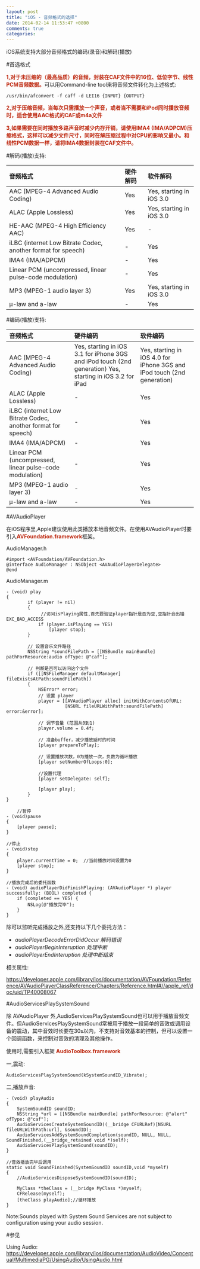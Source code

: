 ```yaml
---
layout: post
title: "iOS - 音频格式的选择"
date: 2014-02-14 11:53:47 +0800
comments: true
categories: 
---
```


iOS系统支持大部分音频格式的编码(录音)和解码(播放)

#首选格式

<font color='#bd260d'>**1,对于未压缩的（最高品质）的音频，封装在CAF文件中的16位、低位字节、线性PCM音频数据。**</font>可以用Command-line tool来将音频文件转化为上述格式:

	/usr/bin/afconvert -f caff -d LEI16 {INPUT} {OUTPUT}

<font color='#bd260d'>**2,对于压缩音频，当每次只需播放一个声音，或者当不需要和iPod同时播放音频时，适合使用AAC格式的CAF或m4a文件**</font>

<font color='#bd260d'>**3,如果需要在同时播放多路声音时减少内存开销，请使用IMA4 (IMA/ADPCM)压缩格式，这样可以减少文件尺寸，同时在解压缩过程中对CPU的影响又最小。和线性PCM数据一样，请将IMA4数据封装在CAF文件中。**</font>


#解码(播放)支持:

音频格式 | 硬件解码 | 软件解码
:------------ | :------------- | :------------
	AAC (MPEG-4 Advanced Audio Coding) | Yes | Yes, starting in iOS 3.0
	ALAC (Apple Lossless) | Yes  | Yes, starting in iOS 3.0
	HE-AAC (MPEG-4 High Efficiency AAC) | Yes  | -
	iLBC (internet Low Bitrate Codec, another format for speech)    | -| Yes
	IMA4 (IMA/ADPCM) | -  | Yes
Linear PCM (uncompressed, linear pulse-code modulation) | -  | Yes
	MP3 (MPEG-1 audio layer 3) | Yes  | Yes, starting in iOS 3.0
	µ-law and a-law | -  | Yes

#编码(播放)支持:

音频格式 | 硬件编码 | 软件编码
:------------ | :------------- | :------------
AAC (MPEG-4 Advanced Audio Coding) | Yes, starting in iOS 3.1 for iPhone 3GS and iPod touch (2nd generation) Yes, starting in iOS 3.2 for iPad | Yes, starting in iOS 4.0 for iPhone 3GS and iPod touch (2nd generation)
ALAC (Apple Lossless) | -  | Yes
iLBC (internet Low Bitrate Codec, another format for speech) | -| Yes
IMA4 (IMA/ADPCM) | -  | Yes
Linear PCM (uncompressed, linear pulse-code modulation) | -  | Yes
MP3 (MPEG-1 audio layer 3) | -  | Yes
µ-law and a-law | -  | Yes

#AVAudioPlayer

在iOS程序里,Apple建议使用此类播放本地音频文件。在使用AVAudioPlayer时要引入<font color='#bd260d'>**AVFoundation.framework**</font>框架。

AudioManager.h

	#import <AVFoundation/AVFoundation.h>
	@interface AudioManager : NSObject <AVAudioPlayerDelegate>
	@end
	
AudioManager.m

	- (void) play
	{
            if (player != nil)
            {
            	 //访问isPlaying属性,首先要验证player指针是否为空,空指针会出错 EXC_BAD_ACCESS
                if (player.isPlaying == YES)
                    [player stop];
            }
            
            // 设置音乐文件路径
            NSString *soundFilePath = [[NSBundle mainBundle] pathForResource:audio ofType: @"caf"];
            
            // 判断是否可以访问这个文件
            if ([[NSFileManager defaultManager] fileExistsAtPath:soundFilePath])
            {
                NSError* error;
                // 设置 player
                player = [[AVAudioPlayer alloc] initWithContentsOfURL:
                          [NSURL fileURLWithPath:soundFilePath] error:&error];
                
                // 调节音量 (范围从0到1)
                player.volume = 0.4f;
                
                // 准备buffer，减少播放延时的时间
                [player prepareToPlay];
                
                // 设置播放次数，0为播放一次，负数为循环播放
                [player setNumberOfLoops:0];
                
                //设置代理
                [player setDelegate: self];

                [player play];
            }
	}
	
	    //暂停
	- (void)pause
	{
		[player pause];
	}
	
	//停止
	- (void)stop
	{
		player.currentTime = 0;  //当前播放时间设置为0
		[player stop];
	}

	//播放完成后的委托函数
	- (void) audioPlayerDidFinishPlaying: (AVAudioPlayer *) player successfully: (BOOL) completed {
    	if (completed == YES) {
        	NSLog(@"播放完毕");
    	}
	}

除可以监听完成播放之外,还支持以下几个委托方法：
 
- *audioPlayerDecodeErrorDidOccur 解码错误* 
- *audioPlayerBeginInteruption 处理中断*  
- *audioPlayerEndInteruption 处理中断结束*  


相关属性:

<https://developer.apple.com/library/ios/documentation/AVFoundation/Reference/AVAudioPlayerClassReference/Chapters/Reference.html#//apple_ref/doc/uid/TP40008067>


#AudioServicesPlaySystemSound

除 AVAudioPlayer 外,AudioServicesPlaySystemSound也可以用于播放音频文件。但AudioServicesPlaySystemSound常被用于播放一段简单的音效或调用设备的震动，其中音效时长要在30s以内，不支持对音效基本的控制，但可以设置一个回调函数，来控制对音效的清理及其他操作。

使用时,需要引入框架 <font color='#bd260d'>**AudioToolbox.framework**</font> 


一,震动:

	AudioServicesPlaySystemSound(kSystemSoundID_Vibrate);

二,播放声音:

	- (void) playAudio
	{
    	SystemSoundID soundID;
    	NSString *url = [[NSBundle mainBundle] pathForResource: @"alert" ofType: @"caf"];
    	AudioServicesCreateSystemSoundID((__bridge CFURLRef)[NSURL fileURLWithPath:url], &soundID);
    	AudioServicesAddSystemSoundCompletion(soundID, NULL, NULL, SoundFinished,(__bridge_retained void *)self);
    	AudioServicesPlaySystemSound(soundID);
	}

	//音效播放完毕后调用
	static void SoundFinished(SystemSoundID soundID,void *myself)
	{
		//AudioServicesDisposeSystemSoundID(soundID);  

    	MyClass *theClass = (__bridge MyClass *)myself;
    	CFRelease(myself);
    	[theClass playAudio];//循环播放
	}

Note:Sounds played with System Sound Services are not subject to configuration using your audio session.

#参见 

Using Audio:<br>
<https://developer.apple.com/library/ios/documentation/AudioVideo/Conceptual/MultimediaPG/UsingAudio/UsingAudio.html>